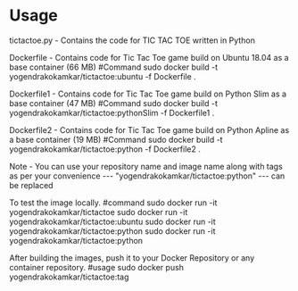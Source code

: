 # Usage
tictactoe.py - Contains the code for TIC TAC TOE written in Python

Dockerfile - Contains code for Tic Tac Toe game build on Ubuntu 18.04 as a base container (66 MB)
#Command
sudo docker build -t yogendrakokamkar/tictactoe:ubuntu -f Dockerfile .


Dockerfile1 - Contains code for Tic Tac Toe game build on Python Slim as a base container (47 MB)
#Command
sudo docker build -t yogendrakokamkar/tictactoe:pythonSlim -f Dockerfile1 .


Dockerfile2 - Contains code for Tic Tac Toe game build on Python Apline as a base container (19 MB)
#Command
sudo docker build -t yogendrakokamkar/tictactoe:python -f Dockerfile2 .

Note - You can use your repository name and image name along with tags as per your convenience --- "yogendrakokamkar/tictactoe:python" --- can be replaced


To test the image locally.
#command
sudo docker run -it yogendrakokamkar/tictactoe
sudo docker run -it yogendrakokamkar/tictactoe:ubuntu
sudo docker run -it yogendrakokamkar/tictactoe:python
sudo docker run -it yogendrakokamkar/tictactoe:python


After building the images, push it to your Docker Repository or any container repository.
#usage
sudo docker push yogendrakokamkar/tictactoe:tag
